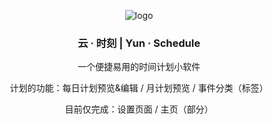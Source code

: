 <div align="center">

  ![logo](https://github.com/Yuns-Lab/YunSchedule/assets/109946426/0205a2ef-1efe-4fd9-9466-b6a2b0e13a16)

  ### 云 · 时刻  | Yun · Schedule
  
  一个便捷易用的时间计划小软件

  计划的功能：每日计划预览&编辑 / 月计划预览 / 事件分类（标签）

  目前仅完成：设置页面 / 主页（部分）
  
</div>
